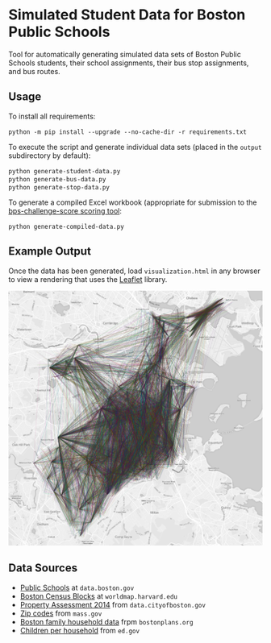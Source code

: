 # Simulated Student Data for Boston Public Schools
Tool for automatically generating simulated data sets of Boston Public Schools students, their school assignments, their bus stop assignments, and bus routes.

## Usage

To install all requirements:

    python -m pip install --upgrade --no-cache-dir -r requirements.txt

To execute the script and generate individual data sets (placed in the `output` subdirectory by default):

    python generate-student-data.py
    python generate-bus-data.py
    python generate-stop-data.py

To generate a compiled Excel workbook (appropriate for submission to the [bps-challenge-score scoring tool](https://github.com/Data-Mechanics/bps-challenge-score):

    python generate-compiled-data.py

## Example Output

Once the data has been generated, load `visualization.html` in any browser to view a rendering that uses the [Leaflet](http://leafletjs.com/) library.

![Visualization of generated data using Leaflet](visualization.png)

## Data Sources

* [Public Schools](https://data.boston.gov/dataset/public-schools) at `data.boston.gov`
* [Boston Census Blocks](http://worldmap.harvard.edu/data/geonode:c_bra_bl) at `worldmap.harvard.edu`
* [Property Assessment 2014](https://data.cityofboston.gov/dataset/Property-Assessment-2014/qz7u-kb7x) from `data.cityofboston.gov`
* [Zip codes](http://www.mass.gov/anf/research-and-tech/it-serv-and-support/application-serv/office-of-geographic-information-massgis/datalayers/zipcodes.html) from `mass.gov`
* [Boston family household data](https://www.bostonplans.org/getattachment/caf0d3fb-951d-4b0a-9181-9b41cdf59cf8) frpm `bostonplans.org`
* [Children per household](https://nces.ed.gov/programs/digest/d15/tables/dt15_102.10.asp?current=yes) from `ed.gov`
